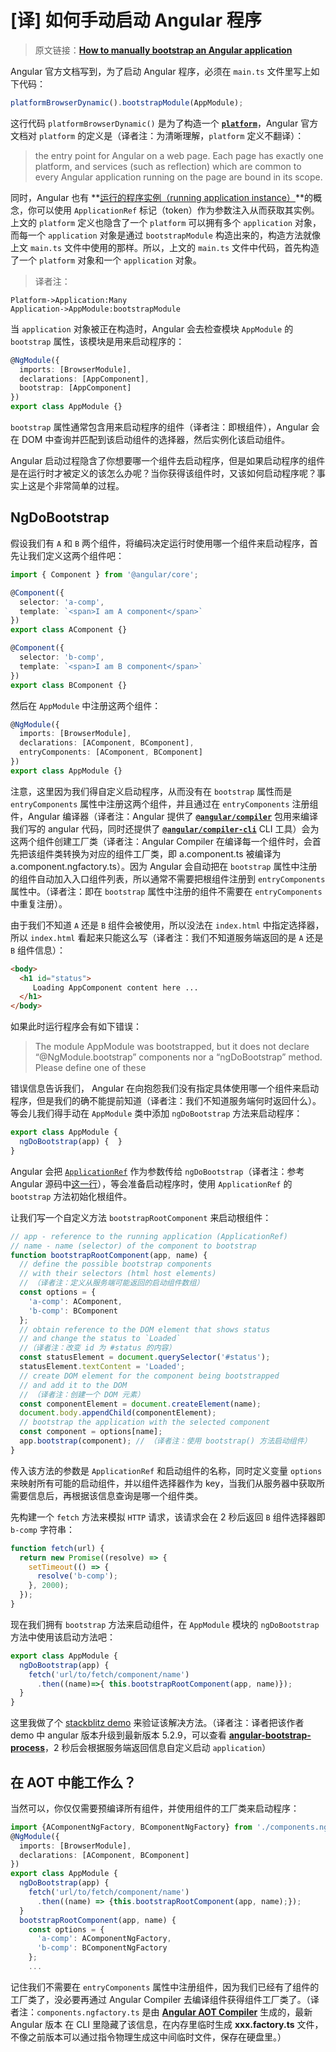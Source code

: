 # [译] 如何手动启动 Angular 程序
> 原文链接：**[How to manually bootstrap an Angular application
](https://blog.angularindepth.com/how-to-manually-bootstrap-an-angular-application-9a36ccf86429)**

Angular 官方文档写到，为了启动 Angular 程序，必须在 `main.ts` 文件里写上如下代码：

```ts
platformBrowserDynamic().bootstrapModule(AppModule);
```

这行代码 `platformBrowserDynamic()` 是为了构造一个 **[`platform`](https://angular.io/api/core/PlatformRef)**，Angular 官方文档对 `platform` 的定义是（译者注：为清晰理解，`platform` 定义不翻译）：

> the entry point for Angular on a web page. Each page has exactly one platform, and services (such as reflection) which are common to every Angular application running on the page are bound in its scope.

同时，Angular 也有 **[运行的程序实例（running application instance）](https://angular.io/api/core/ApplicationRef)**的概念，你可以使用 `ApplicationRef` 标记（token）作为参数注入从而获取其实例。上文的 `platform` 定义也隐含了一个 `platform` 可以拥有多个 `application` 对象，而每一个 `application` 对象是通过 `bootstrapModule` 构造出来的，构造方法就像上文 `main.ts` 文件中使用的那样。所以，上文的 `main.ts` 文件中代码，首先构造了一个 `platform` 对象和一个 `application` 对象。

> 译者注：
```sequence
Platform->Application:Many
Application->AppModule:bootstrapModule
```

当 `application` 对象被正在构造时，Angular 会去检查模块 `AppModule` 的 `bootstrap` 属性，该模块是用来启动程序的：

```ts
@NgModule({
  imports: [BrowserModule],
  declarations: [AppComponent],
  bootstrap: [AppComponent]
})
export class AppModule {}
```

`bootstrap` 属性通常包含用来启动程序的组件（译者注：即根组件），Angular 会在 DOM 中查询并匹配到该启动组件的选择器，然后实例化该启动组件。

Angular 启动过程隐含了你想要哪一个组件去启动程序，但是如果启动程序的组件是在运行时才被定义的该怎么办呢？当你获得该组件时，又该如何启动程序呢？事实上这是个非常简单的过程。

## NgDoBootstrap
假设我们有 `A` 和 `B` 两个组件，将编码决定运行时使用哪一个组件来启动程序，首先让我们定义这两个组件吧：

```ts
import { Component } from '@angular/core';

@Component({
  selector: 'a-comp',
  template: `<span>I am A component</span>`
})
export class AComponent {}

@Component({
  selector: 'b-comp',
  template: `<span>I am B component</span>`
})
export class BComponent {}
```

然后在 `AppModule` 中注册这两个组件：

```ts
@NgModule({
  imports: [BrowserModule],
  declarations: [AComponent, BComponent],
  entryComponents: [AComponent, BComponent]
})
export class AppModule {}
```

注意，这里因为我们得自定义启动程序，从而没有在 `bootstrap` 属性而是 `entryComponents` 属性中注册这两个组件，并且通过在 `entryComponents` 注册组件，Angular 编译器（译者注：Angular 提供了 **[`@angular/compiler`](https://github.com/angular/angular/blob/master/packages/compiler/index.ts)** 包用来编译我们写的 angular 代码，同时还提供了 **[`@angular/compiler-cli`](https://github.com/angular/angular/blob/master/packages/compiler-cli/README.md)** CLI 工具）会为这两个组件创建工厂类（译者注：Angular Compiler 在编译每一个组件时，会首先把该组件类转换为对应的组件工厂类，即 a.component.ts 被编译为 a.component.ngfactory.ts）。因为 Angular 会自动把在 `bootstrap` 属性中注册的组件自动加入入口组件列表，所以通常不需要把根组件注册到 `entryComponents` 属性中。（译者注：即在 `bootstrap` 属性中注册的组件不需要在 `entryComponents` 中重复注册）。

由于我们不知道 `A` 还是 `B` 组件会被使用，所以没法在 `index.html` 中指定选择器，所以 `index.html` 看起来只能这么写（译者注：我们不知道服务端返回的是 `A` 还是 `B` 组件信息）：

```html
<body>
  <h1 id="status">
     Loading AppComponent content here ...
  </h1>
</body>
```

如果此时运行程序会有如下错误：

> The module AppModule was bootstrapped, but it does not declare “@NgModule.bootstrap” components nor a “ngDoBootstrap” method. Please define one of these

错误信息告诉我们， Angular 在向抱怨我们没有指定具体使用哪一个组件来启动程序，但是我们的确不能提前知道（译者注：我们不知道服务端何时返回什么）。等会儿我们得手动在 `AppModule` 类中添加 `ngDoBootstrap` 方法来启动程序：

```ts
export class AppModule {
  ngDoBootstrap(app) {  }
}
```

Angular 会把 [`ApplicationRef`](https://angular.io/api/core/ApplicationRef) 作为参数传给 `ngDoBootstrap`（译者注：参考 Angular 源码中[这一行](https://github.com/angular/angular/blob/master/packages/core/src/application_ref.ts#L283)），等会准备启动程序时，使用 `ApplicationRef` 的 `bootstrap` 方法初始化根组件。

让我们写一个自定义方法 `bootstrapRootComponent` 来启动根组件：

```ts
// app - reference to the running application (ApplicationRef)
// name - name (selector) of the component to bootstrap
function bootstrapRootComponent(app, name) {
  // define the possible bootstrap components 
  // with their selectors (html host elements)
  // （译者注：定义从服务端可能返回的启动组件数组）
  const options = {
    'a-comp': AComponent,
    'b-comp': BComponent
  };
  // obtain reference to the DOM element that shows status
  // and change the status to `Loaded` 
  //（译者注：改变 id 为 #status 的内容）
  const statusElement = document.querySelector('#status');
  statusElement.textContent = 'Loaded';
  // create DOM element for the component being bootstrapped
  // and add it to the DOM
  // （译者注：创建一个 DOM 元素）
  const componentElement = document.createElement(name);
  document.body.appendChild(componentElement);
  // bootstrap the application with the selected component
  const component = options[name];
  app.bootstrap(component); // （译者注：使用 bootstrap() 方法启动组件）
}
```

传入该方法的参数是 `ApplicationRef` 和启动组件的名称，同时定义变量 `options` 来映射所有可能的启动组件，并以组件选择器作为 key，当我们从服务器中获取所需要信息后，再根据该信息查询是哪一个组件类。

先构建一个 `fetch` 方法来模拟 `HTTP` 请求，该请求会在 2 秒后返回 `B` 组件选择器即 `b-comp` 字符串：

```ts
function fetch(url) {
  return new Promise((resolve) => {
    setTimeout(() => {
      resolve('b-comp');
    }, 2000);
  });
}
```

现在我们拥有 `bootstrap` 方法来启动组件，在 `AppModule` 模块的 `ngDoBootstrap` 方法中使用该启动方法吧：

```ts
export class AppModule {
  ngDoBootstrap(app) {
    fetch('url/to/fetch/component/name')
      .then((name)=>{ this.bootstrapRootComponent(app, name)});
  }
}
```

这里我做了个 [stackblitz demo](https://stackblitz.com/edit/angular-h312t4) 来验证该解决方法。（译者注：译者把该作者 demo 中 angular 版本升级到最新版本 5.2.9，可以查看 **[angular-bootstrap-process](https://stackblitz.com/edit/angular-bootstrap-process?file=main.ts)**，2 秒后会根据服务端返回信息自定义启动 `application`）

## 在 AOT 中能工作么？
当然可以，你仅仅需要预编译所有组件，并使用组件的工厂类来启动程序：

```ts
import {AComponentNgFactory, BComponentNgFactory} from './components.ngfactory.ts';
@NgModule({
  imports: [BrowserModule],
  declarations: [AComponent, BComponent]
})
export class AppModule {
  ngDoBootstrap(app) {
    fetch('url/to/fetch/component/name')
      .then((name) => {this.bootstrapRootComponent(app, name);});
  }
  bootstrapRootComponent(app, name) {
    const options = {
      'a-comp': AComponentNgFactory,
      'b-comp': BComponentNgFactory
    };
    ...
```


记住我们不需要在 `entryComponents` 属性中注册组件，因为我们已经有了组件的工厂类了，没必要再通过 Angular Compiler 去编译组件获得组件工厂类了。（译者注：`components.ngfactory.ts` 是由 **[Angular AOT Compiler](https://angular.io/guide/aot-compiler)** 生成的，最新 Angular 版本 在 CLI 里隐藏了该信息，在内存里临时生成 **xxx.factory.ts** 文件，不像之前版本可以通过指令物理生成这中间临时文件，保存在硬盘里。）

